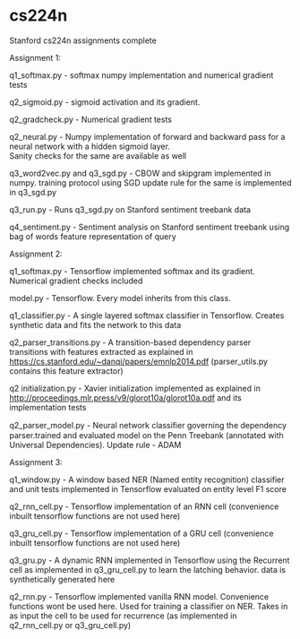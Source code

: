 # cs224n
Stanford cs224n assignments complete

Assignment 1:
 
q1_softmax.py - softmax numpy implementation and numerical gradient tests

q2_sigmoid.py - sigmoid activation and its gradient.

q2_gradcheck.py -  Numerical gradient tests

q2_neural.py - Numpy implementation of forward and backward pass for a neural network with a hidden sigmoid layer.\
Sanity checks for the same are available as well

q3_word2vec.py and q3_sgd.py - CBOW and skipgram implemented in numpy. training protocol using SGD update rule for the same
is implemented in q3_sgd.py

q3_run.py - Runs q3_sgd.py on Stanford sentiment treebank data

q4_sentiment.py - Sentiment analysis on Stanford sentiment treebank using bag of words feature representation of query

Assignment 2:

q1_softmax.py - Tensorflow implemented softmax and its gradient. Numerical gradient checks included

model.py - Tensorflow. Every model inherits from this class. 

q1_classifier.py - A single layered softmax classifier in Tensorflow. Creates synthetic data and fits the network to this data

q2_parser_transitions.py - A transition-based dependency parser transitions with features extracted as explained in 
https://cs.stanford.edu/~danqi/papers/emnlp2014.pdf (parser_utils.py contains this feature extractor)

q2 initialization.py - Xavier initialization implemented as explained in http://proceedings.mlr.press/v9/glorot10a/glorot10a.pdf
and its implementation tests

q2_parser_model.py - Neural network classiﬁer governing the dependency parser.trained and evaluated model on the 
Penn Treebank (annotated with Universal Dependencies). Update rule - ADAM

Assignment 3:

q1_window.py - A window based NER (Named entity recognition) classifier and unit tests implemented in Tensorflow evaluated 
on entity level F1 score

q2_rnn_cell.py - Tensorflow implementation of an RNN cell (convenience inbuilt tensorflow functions are not used here)

q3_gru_cell.py -  Tensorflow implementation of a GRU cell (convenience inbuilt tensorflow functions are not used here)

q3_gru.py - A dynamic RNN implemented in Tensorflow using the Recurrent cell as implemented in q3_gru_cell.py to learn the latching
behavior. data is synthetically generated here

q2_rnn.py - Tensorflow implemented vanilla RNN model. Convenience functions wont be used here. 
Used for training a classifier on NER. Takes in as input the cell to be used for recurrence (as implemented in q2_rnn_cell.py or q3_gru_cell.py)









            
     

